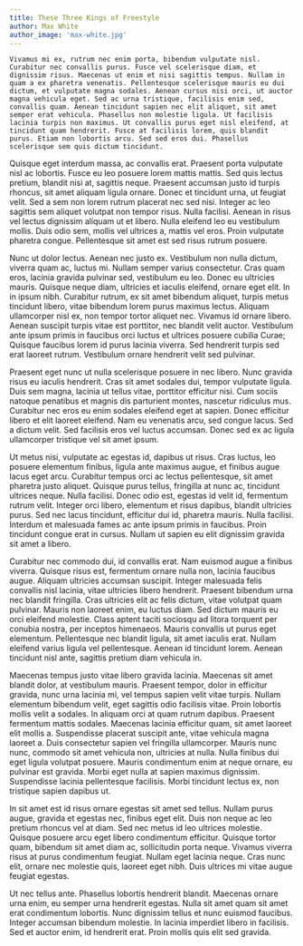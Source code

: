 ```yaml
---
title: These Three Kings of Freestyle
author: Max White
author_image: 'max-white.jpg'
---
```


    Vivamus mi ex, rutrum nec enim porta, bibendum vulputate nisl. Curabitur nec convallis purus. Fusce vel scelerisque diam, et dignissim risus. Maecenas ut enim et nisi sagittis tempus. Nullam in quam a ex pharetra venenatis. Pellentesque scelerisque mauris eu dui dictum, et vulputate magna sodales. Aenean cursus nisi orci, ut auctor magna vehicula eget. Sed ac urna tristique, facilisis enim sed, convallis quam. Aenean tincidunt sapien nec elit aliquet, sit amet semper erat vehicula. Phasellus non molestie ligula. Ut facilisis lacinia turpis non maximus. Ut convallis purus eget nisl eleifend, at tincidunt quam hendrerit. Fusce at facilisis lorem, quis blandit purus. Etiam non lobortis arcu. Sed sed eros dui. Phasellus scelerisque sem quis dictum tincidunt.

Quisque eget interdum massa, ac convallis erat. Praesent porta vulputate nisl ac lobortis. Fusce eu leo posuere lorem mattis mattis. Sed quis lectus pretium, blandit nisi at, sagittis neque. Praesent accumsan justo id turpis rhoncus, sit amet aliquam ligula ornare. Donec et tincidunt urna, ut feugiat velit. Sed a sem non lorem rutrum placerat nec sed nisi. Integer ac leo sagittis sem aliquet volutpat non tempor risus. Nulla facilisi. Aenean in risus vel lectus dignissim aliquam ut et libero. Nulla eleifend leo eu vestibulum mollis. Duis odio sem, mollis vel ultrices a, mattis vel eros. Proin vulputate pharetra congue. Pellentesque sit amet est sed risus rutrum posuere.

Nunc ut dolor lectus. Aenean nec justo ex. Vestibulum non nulla dictum, viverra quam ac, luctus mi. Nullam semper varius consectetur. Cras quam eros, lacinia gravida pulvinar sed, vestibulum eu leo. Donec eu ultricies mauris. Quisque neque diam, ultricies et iaculis eleifend, ornare eget elit. In in ipsum nibh. Curabitur rutrum, ex sit amet bibendum aliquet, turpis metus tincidunt libero, vitae bibendum lorem purus maximus lectus. Aliquam ullamcorper nisl ex, non tempor tortor aliquet nec. Vivamus id ornare libero. Aenean suscipit turpis vitae est porttitor, nec blandit velit auctor. Vestibulum ante ipsum primis in faucibus orci luctus et ultrices posuere cubilia Curae; Quisque faucibus lorem id purus lacinia viverra. Sed hendrerit turpis sed erat laoreet rutrum. Vestibulum ornare hendrerit velit sed pulvinar.

Praesent eget nunc ut nulla scelerisque posuere in nec libero. Nunc gravida risus eu iaculis hendrerit. Cras sit amet sodales dui, tempor vulputate ligula. Duis sem magna, lacinia ut tellus vitae, porttitor efficitur nisi. Cum sociis natoque penatibus et magnis dis parturient montes, nascetur ridiculus mus. Curabitur nec eros eu enim sodales eleifend eget at sapien. Donec efficitur libero et elit laoreet eleifend. Nam eu venenatis arcu, sed congue lacus. Sed a dictum velit. Sed facilisis eros vel luctus accumsan. Donec sed ex ac ligula ullamcorper tristique vel sit amet ipsum.

Ut metus nisi, vulputate ac egestas id, dapibus ut risus. Cras luctus, leo posuere elementum finibus, ligula ante maximus augue, et finibus augue lacus eget arcu. Curabitur tempus orci ac lectus pellentesque, sit amet pharetra justo aliquet. Quisque purus tellus, fringilla at nunc ac, tincidunt ultrices neque. Nulla facilisi. Donec odio est, egestas id velit id, fermentum rutrum velit. Integer orci libero, elementum et risus dapibus, blandit ultricies purus. Sed nec lacus tincidunt, efficitur dui id, pharetra mauris. Nulla facilisi. Interdum et malesuada fames ac ante ipsum primis in faucibus. Proin tincidunt congue erat in cursus. Nullam ut sapien eu elit dignissim gravida sit amet a libero.

Curabitur nec commodo dui, id convallis erat. Nam euismod augue a finibus viverra. Quisque risus est, fermentum ornare nulla non, lacinia faucibus augue. Aliquam ultricies accumsan suscipit. Integer malesuada felis convallis nisl lacinia, vitae ultricies libero hendrerit. Praesent bibendum urna nec blandit fringilla. Cras ultricies elit ac felis dictum, vitae volutpat quam pulvinar. Mauris non laoreet enim, eu luctus diam. Sed dictum mauris eu orci eleifend molestie. Class aptent taciti sociosqu ad litora torquent per conubia nostra, per inceptos himenaeos. Mauris convallis ut purus eget elementum. Pellentesque nec blandit ligula, sit amet iaculis erat. Nullam eleifend varius ligula vel pellentesque. Aenean id tincidunt lorem. Aenean tincidunt nisl ante, sagittis pretium diam vehicula in.

Maecenas tempus justo vitae libero gravida lacinia. Maecenas sit amet blandit dolor, at vestibulum mauris. Praesent tempor, dolor in efficitur gravida, nunc urna lacinia mi, vel tempus sapien velit vitae turpis. Nullam elementum bibendum velit, eget sagittis odio facilisis vitae. Proin lobortis mollis velit a sodales. In aliquam orci at quam rutrum dapibus. Praesent fermentum mattis sodales. Maecenas lacinia efficitur quam, sit amet laoreet elit mollis a. Suspendisse placerat suscipit ante, vitae vehicula magna laoreet a. Duis consectetur sapien vel fringilla ullamcorper. Mauris nunc nunc, commodo sit amet vehicula non, ultricies at nulla. Nulla finibus dui eget ligula volutpat posuere. Mauris condimentum enim at neque ornare, eu pulvinar est gravida. Morbi eget nulla at sapien maximus dignissim. Suspendisse lacinia pellentesque facilisis. Morbi tincidunt lectus ex, non tristique sapien dapibus ut.

In sit amet est id risus ornare egestas sit amet sed tellus. Nullam purus augue, gravida et egestas nec, finibus eget elit. Duis non neque ac leo pretium rhoncus vel at diam. Sed nec metus id leo ultrices molestie. Quisque posuere arcu eget libero condimentum efficitur. Quisque tortor quam, bibendum sit amet diam ac, sollicitudin porta neque. Vivamus viverra risus at purus condimentum feugiat. Nullam eget lacinia neque. Cras nunc elit, ornare nec molestie quis, laoreet eget nibh. Duis ultrices mi vitae augue feugiat egestas.

Ut nec tellus ante. Phasellus lobortis hendrerit blandit. Maecenas ornare urna enim, eu semper urna hendrerit egestas. Nulla sit amet quam sit amet erat condimentum lobortis. Nunc dignissim tellus et nunc euismod faucibus. Integer accumsan bibendum molestie. In lacinia imperdiet libero in facilisis. Sed et auctor enim, id hendrerit erat. Proin mollis quis elit sed gravida.
